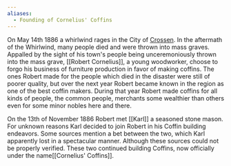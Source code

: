 ```yaml
---
aliases:
  - Founding of Cornelius' Coffins
---
```

On May 14th 1886 a whirlwind rages in the City of [Crossen](https://de.wikipedia.org/wiki/Krosno_Odrza%C5%84skie). In the aftermath of the Whirlwind, many people died and were thrown into mass graves. Appalled by the sight of his town's people being unceremoniously thrown into the mass grave, [[Robert Cornelius]], a young woodworker, choose to forgo his business of furniture production in favor of making coffins. The ones Robert
made for the people which died in the disaster were still of poorer quality, but over the next year Robert became known in the region as one of the best coffin makers. During that year Robert made coffins for all kinds of people, the common people, merchants some wealthier than others even for some minor nobles here and there.  

On the 13th of November 1886 Robert met [[Karl]] a seasoned stone mason. For unknown reasons Karl decided to join Robert in his Coffin building endeavors. Some sources mention a bet between the two, which Karl apparently lost in a spectacular manner. Although these sources could not be properly verified.  These two continued building Coffins, now officially under the name[[Cornelius' Coffins]].